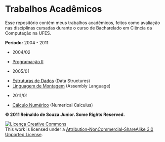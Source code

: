 # Trabalhos Acadêmicos

Esse repositório contém meus trabalhos acadêmicos, feitos como avaliação nas disciplinas cursadas durante o curso de Bacharelado em Ciência da Computação na UFES.

**Período:** 2004 - 2011

* 2004/02
 - [Programação II](https://github.com/juniorz/ufes/tree/master/programacao_2)
* 2005/01
 - [Estruturas de Dados](https://github.com/juniorz/ufes/tree/master/estruturas_de_dados) (Data Structures)
 - [Linguagem de Montagem](https://github.com/juniorz/ufes/tree/master/linguagem_de_montagem) (Assembly Language)
* 2011/01
 - [Cálculo Numérico](https://github.com/juniorz/ufes/tree/master/calculo_numerico) (Numerical Calculus)

**© 2011 Reinaldo de Souza Junior. Some Rights Reserved.**

<a rel="license" href="http://creativecommons.org/licenses/by-nc-sa/3.0/"><img alt="Licença Creative Commons" style="border-width:0" src="http://i.creativecommons.org/l/by-nc-sa/3.0/88x31.png" /></a><br />This work is licensed under a <a rel="license" href="http://creativecommons.org/licenses/by-nc-sa/3.0/">Attribution-NonCommercial-ShareAlike 3.0 Unported License</a>.

